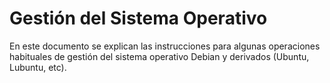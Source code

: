 # Gestión del Sistema Operativo

En este documento se explican las instrucciones para algunas operaciones habituales de gestión del sistema operativo Debian y derivados (Ubuntu, Lubuntu, etc).
